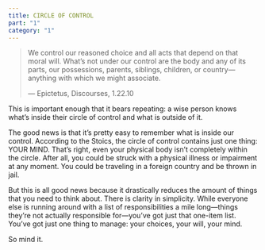 ```yaml
---
title: CIRCLE OF CONTROL
part: "1"
category: "1"
---
```


> We control our reasoned choice and all acts that depend on that moral will. What’s not under our control are the body and any of its parts, our possessions, parents, siblings, children, or country—anything with which we might associate.
>
> — Epictetus, Discourses, 1.22.10

This is important enough that it bears repeating: a wise person knows what’s inside their circle of control and what is outside of it.

The good news is that it’s pretty easy to remember what is inside our control. According to the Stoics, the circle of control contains just one thing: YOUR MIND. That’s right, even your physical body isn’t completely within the circle. After all, you could be struck with a physical illness or impairment at any moment. You could be traveling in a foreign country and be thrown in jail.

But this is all good news because it drastically reduces the amount of things that you need to think about. There is clarity in simplicity. While everyone else is running around with a list of responsibilities a mile long—things they’re not actually responsible for—you’ve got just that one-item list. You’ve got just one thing to manage: your choices, your will, your mind.

So mind it.

